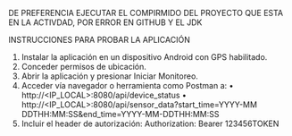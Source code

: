 DE PREFERENCIA EJECUTAR EL COMPIRMIDO DEL PROYECTO QUE ESTA EN LA ACTIVDAD, POR ERROR EN GITHUB Y EL JDK 

INSTRUCCIONES PARA PROBAR LA APLICACIÓN 
1. Instalar la aplicación en un dispositivo Android con GPS habilitado. 
2. Conceder permisos de ubicación. 
3. Abrir la aplicación y presionar Iniciar Monitoreo. 
4. Acceder vía navegador o herramienta como Postman a: 
• http://<IP_LOCAL>:8080/api/device_status 
• http://<IP_LOCAL>:8080/api/sensor_data?start_time=YYYY-MM
DDTHH:MM:SS&end_time=YYYY-MM-DDTHH:MM:SS 
5. Incluir el header de autorización: Authorization: Bearer 123456TOKEN
